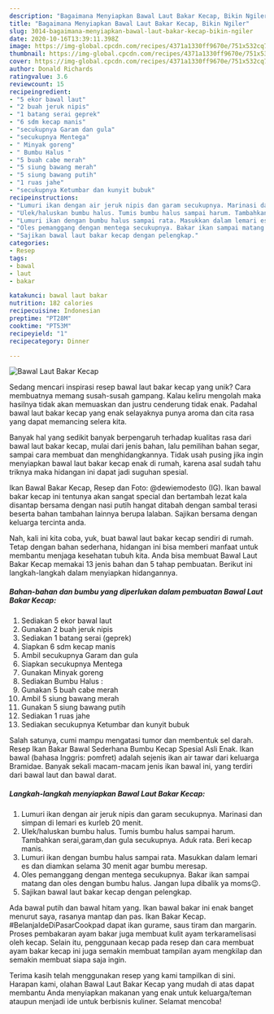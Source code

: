 ```yaml
---
description: "Bagaimana Menyiapkan Bawal Laut Bakar Kecap, Bikin Ngiler"
title: "Bagaimana Menyiapkan Bawal Laut Bakar Kecap, Bikin Ngiler"
slug: 3014-bagaimana-menyiapkan-bawal-laut-bakar-kecap-bikin-ngiler
date: 2020-10-16T13:39:11.398Z
image: https://img-global.cpcdn.com/recipes/4371a1330ff9670e/751x532cq70/bawal-laut-bakar-kecap-foto-resep-utama.jpg
thumbnail: https://img-global.cpcdn.com/recipes/4371a1330ff9670e/751x532cq70/bawal-laut-bakar-kecap-foto-resep-utama.jpg
cover: https://img-global.cpcdn.com/recipes/4371a1330ff9670e/751x532cq70/bawal-laut-bakar-kecap-foto-resep-utama.jpg
author: Donald Richards
ratingvalue: 3.6
reviewcount: 15
recipeingredient:
- "5 ekor bawal laut"
- "2 buah jeruk nipis"
- "1 batang serai geprek"
- "6 sdm kecap manis"
- "secukupnya Garam dan gula"
- "secukupnya Mentega"
- " Minyak goreng"
- " Bumbu Halus "
- "5 buah cabe merah"
- "5 siung bawang merah"
- "5 siung bawang putih"
- "1 ruas jahe"
- "secukupnya Ketumbar dan kunyit bubuk"
recipeinstructions:
- "Lumuri ikan dengan air jeruk nipis dan garam secukupnya. Marinasi dan simpan di lemari es kurleb 20 menit."
- "Ulek/haluskan bumbu halus. Tumis bumbu halus sampai harum. Tambahkan serai,garam,dan gula secukupnya. Aduk rata. Beri kecap manis."
- "Lumuri ikan dengan bumbu halus sampai rata. Masukkan dalam lemari es dan diamkan selama 30 menit agar bumbu meresap."
- "Oles pemanggang dengan mentega secukupnya. Bakar ikan sampai matang dan oles dengan bumbu halus. Jangan lupa dibalik ya moms😉."
- "Sajikan bawal laut bakar kecap dengan pelengkap."
categories:
- Resep
tags:
- bawal
- laut
- bakar

katakunci: bawal laut bakar 
nutrition: 182 calories
recipecuisine: Indonesian
preptime: "PT28M"
cooktime: "PT53M"
recipeyield: "1"
recipecategory: Dinner

---
```



![Bawal Laut Bakar Kecap](https://img-global.cpcdn.com/recipes/4371a1330ff9670e/751x532cq70/bawal-laut-bakar-kecap-foto-resep-utama.jpg)

Sedang mencari inspirasi resep bawal laut bakar kecap yang unik? Cara membuatnya memang susah-susah gampang. Kalau keliru mengolah maka hasilnya tidak akan memuaskan dan justru cenderung tidak enak. Padahal bawal laut bakar kecap yang enak selayaknya punya aroma dan cita rasa yang dapat memancing selera kita.

Banyak hal yang sedikit banyak berpengaruh terhadap kualitas rasa dari bawal laut bakar kecap, mulai dari jenis bahan, lalu pemilihan bahan segar, sampai cara membuat dan menghidangkannya. Tidak usah pusing jika ingin menyiapkan bawal laut bakar kecap enak di rumah, karena asal sudah tahu triknya maka hidangan ini dapat jadi suguhan spesial.

Ikan Bawal Bakar Kecap, Resep dan Foto: @dewiemodesto (IG). Ikan bawal bakar kecap ini tentunya akan sangat special dan bertambah lezat kala disantap bersama dengan nasi putih hangat ditabah dengan sambal terasi beserta bahan tambahan lainnya berupa lalaban. Sajikan bersama dengan keluarga tercinta anda.


Nah, kali ini kita coba, yuk, buat bawal laut bakar kecap sendiri di rumah. Tetap dengan bahan sederhana, hidangan ini bisa memberi manfaat untuk membantu menjaga kesehatan tubuh kita. Anda bisa membuat Bawal Laut Bakar Kecap memakai 13 jenis bahan dan 5 tahap pembuatan. Berikut ini langkah-langkah dalam menyiapkan hidangannya.

<!--inarticleads1-->

##### Bahan-bahan dan bumbu yang diperlukan dalam pembuatan Bawal Laut Bakar Kecap:

1. Sediakan 5 ekor bawal laut
1. Gunakan 2 buah jeruk nipis
1. Sediakan 1 batang serai (geprek)
1. Siapkan 6 sdm kecap manis
1. Ambil secukupnya Garam dan gula
1. Siapkan secukupnya Mentega
1. Gunakan  Minyak goreng
1. Sediakan  Bumbu Halus :
1. Gunakan 5 buah cabe merah
1. Ambil 5 siung bawang merah
1. Gunakan 5 siung bawang putih
1. Sediakan 1 ruas jahe
1. Sediakan secukupnya Ketumbar dan kunyit bubuk


Salah satunya, cumi mampu mengatasi tumor dan membentuk sel darah. Resep Ikan Bakar Bawal Sederhana Bumbu Kecap Spesial Asli Enak. Ikan bawal (bahasa Inggris: pomfret) adalah sejenis ikan air tawar dari keluarga Bramidae. Banyak sekali macam-macam jenis ikan bawal ini, yang terdiri dari bawal laut dan bawal darat. 

<!--inarticleads2-->

##### Langkah-langkah menyiapkan Bawal Laut Bakar Kecap:

1. Lumuri ikan dengan air jeruk nipis dan garam secukupnya. Marinasi dan simpan di lemari es kurleb 20 menit.
1. Ulek/haluskan bumbu halus. Tumis bumbu halus sampai harum. Tambahkan serai,garam,dan gula secukupnya. Aduk rata. Beri kecap manis.
1. Lumuri ikan dengan bumbu halus sampai rata. Masukkan dalam lemari es dan diamkan selama 30 menit agar bumbu meresap.
1. Oles pemanggang dengan mentega secukupnya. Bakar ikan sampai matang dan oles dengan bumbu halus. Jangan lupa dibalik ya moms😉.
1. Sajikan bawal laut bakar kecap dengan pelengkap.


Ada bawal putih dan bawal hitam yang. Ikan bawal bakar ini enak banget menurut saya, rasanya mantap dan pas. Ikan Bakar Kecap. #BelanjaIdeDiPasarCookpad dapat ikan gurame, saus tiram dan margarin. Proses pembakaran ayam bakar juga membuat kulit ayam terkaramelisasi oleh kecap. Selain itu, penggunaan kecap pada resep dan cara membuat ayam bakar kecap ini juga semakin membuat tampilan ayam mengkilap dan semakin membuat siapa saja ingin. 

Terima kasih telah menggunakan resep yang kami tampilkan di sini. Harapan kami, olahan Bawal Laut Bakar Kecap yang mudah di atas dapat membantu Anda menyiapkan makanan yang enak untuk keluarga/teman ataupun menjadi ide untuk berbisnis kuliner. Selamat mencoba!
